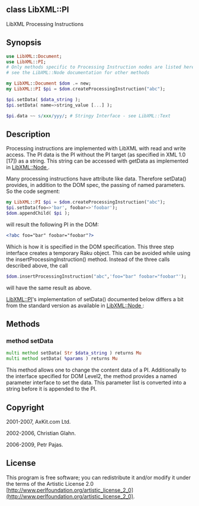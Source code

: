 class LibXML::PI
----------------

LibXML Processing Instructions

Synopsis
--------

```raku
use LibXML::Document;
use LibXML::PI;
# Only methods specific to Processing Instruction nodes are listed here,
# see the LibXML::Node documentation for other methods

my LibXML::Document $dom .= new;
my LibXML::PI $pi = $dom.createProcessingInstruction("abc");

$pi.setData( $data_string );
$pi.setData( name=>string_value [...] );

$pi.data ~~ s/xxx/yyy/; # Stringy Interface - see LibXML::Text
```

Description
-----------

Processing instructions are implemented with LibXML with read and write access. The PI data is the PI without the PI target (as specified in XML 1.0 [17]) as a string. This string can be accessed with getData as implemented in [LibXML::Node ](https://libxml-raku.github.io/LibXML-raku/Node).

Many processing instructions have attribute like data. Therefore setData() provides, in addition to the DOM spec, the passing of named parameters. So the code segment:

```raku
my LibXML::PI $pi = $dom.createProcessingInstruction("abc");
$pi.setData(foo=>'bar', foobar=>'foobar');
$dom.appendChild( $pi );
```

will result the following PI in the DOM:

```xml
<?abc foo="bar" foobar="foobar"?>
```

Which is how it is specified in the DOM specification. This three step interface creates a temporary Raku object. This can be avoided while using the insertProcessingInstruction() method. Instead of the three calls described above, the call

```raku
$dom.insertProcessingInstruction("abc",'foo="bar" foobar="foobar"');
```

will have the same result as above.

[LibXML::PI](https://libxml-raku.github.io/LibXML-raku/PI)'s implementation of setData() documented below differs a bit from the standard version as available in [LibXML::Node ](https://libxml-raku.github.io/LibXML-raku/Node):

Methods
-------

### method setData

```raku
multi method setData( Str $data_string ) returns Mu
multi method setData( %params ) returns Mu
```

This method allows one to change the content data of a PI. Additionally to the interface specified for DOM Level2, the method provides a named parameter interface to set the data. This parameter list is converted into a string before it is appended to the PI.

Copyright
---------

2001-2007, AxKit.com Ltd.

2002-2006, Christian Glahn.

2006-2009, Petr Pajas.

License
-------

This program is free software; you can redistribute it and/or modify it under the terms of the Artistic License 2.0 [http://www.perlfoundation.org/artistic_license_2_0](http://www.perlfoundation.org/artistic_license_2_0).

